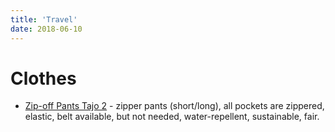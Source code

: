 ```yaml
---
title: 'Travel'
date: 2018-06-10
---
```


# Clothes

* [Zip-off Pants Tajo 2](https://maier-sports.com/en/men/pants/zip_off_pants/pants_tajo_2_3/) - zipper pants (short/long), all pockets are zippered, elastic, belt available, but not needed, water-repellent, sustainable, fair.
